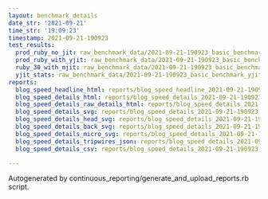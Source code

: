 ```yaml
---
layout: benchmark_details
date_str: '2021-09-21'
time_str: '19:09:23'
timestamp: 2021-09-21-190923
test_results:
  prod_ruby_no_jit: raw_benchmark_data/2021-09-21-190923_basic_benchmark_prod_ruby_no_jit.json
  prod_ruby_with_yjit: raw_benchmark_data/2021-09-21-190923_basic_benchmark_prod_ruby_with_yjit.json
  ruby_30_with_mjit: raw_benchmark_data/2021-09-21-190923_basic_benchmark_ruby_30_with_mjit.json
  yjit_stats: raw_benchmark_data/2021-09-21-190923_basic_benchmark_yjit_stats.json
reports:
  blog_speed_headline_html: reports/blog_speed_headline_2021-09-21-190923.html
  blog_speed_details_html: reports/blog_speed_details_2021-09-21-190923.html
  blog_speed_details_raw_details_html: reports/blog_speed_details_2021-09-21-190923.raw_details.html
  blog_speed_details_svg: reports/blog_speed_details_2021-09-21-190923.svg
  blog_speed_details_head_svg: reports/blog_speed_details_2021-09-21-190923.head.svg
  blog_speed_details_back_svg: reports/blog_speed_details_2021-09-21-190923.back.svg
  blog_speed_details_micro_svg: reports/blog_speed_details_2021-09-21-190923.micro.svg
  blog_speed_details_tripwires_json: reports/blog_speed_details_2021-09-21-190923.tripwires.json
  blog_speed_details_csv: reports/blog_speed_details_2021-09-21-190923.csv

---
```

Autogenerated by continuous_reporting/generate_and_upload_reports.rb script.
